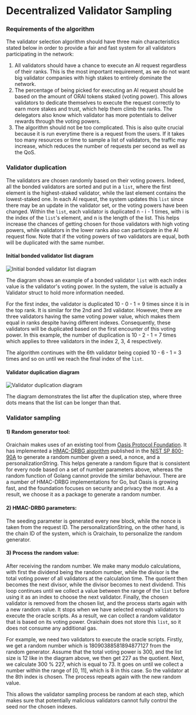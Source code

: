 # Decentralized Validator Sampling

### Requirements of the algorithm

The validator selection algorithm should have three main characteristics stated below in order to provide a fair and fast system for all validators participating in the network:

1. All validators should have a chance to execute an AI request regardless of their ranks. This is the most important requirement, as we do not want big validator companies with high stakes to entirely dominate the network.
2. The percentage of being picked for executing an AI request should be based on the amount of ORAI tokens staked (voting power). This allows validators to dedicate themselves to execute the request correctly to earn more stakes and trust, which help them climb the ranks. The delegators also know which validator has more potentials to deliver rewards through the voting powers.
3. The algorithm should not be too complicated. This is also quite crucial because it is run everytime there is a request from the users. If it takes too many resources or time to sample a list of validators, the traffic may increase, which reduces the number of requests per second as well as the QoS.

### Validator duplication

The validators are chosen randomly based on their voting powers. Indeed, all the bonded validators are sorted and put in a `list`, where the first element is the highest-staked validator, while the last element contains the lowest-staked one. In each AI request, the system updates this `list` since there may be an update in the validator set, or the voting powers have been changed. Within the `list`, each validator is duplicated n - i - 1 times, with i is the index of the `list`'s element, and n is the length of the list. This helps increase the chances of getting chosen for those validators with high voting powers, while validators in the lower ranks also can participate in the AI request flow. Note that if the voting powers of two validators are equal, both will be duplicated with the same number.

#### **Initial bonded validator list diagram**

![Initial bonded validator list diagram](https://docs.orai.io/assets/images/sorted\_val\_list-fe39cf49cde2b9675302445c7a6d8d0f.png)

The diagram shows an example of a bonded validator `list` with each index value is the validator's voting power. In the system, the value is actually a Validator struct to hold more information needed.

For the first index, the validator is duplicated 10 - 0 - 1 = 9 times since it is in the top rank. It is similar for the 2nd and 3rd validator. However, there are three validators having the same voting power value, which makes them equal in ranks despite having different indexes. Consequently, these validators will be duplicated based on the first encounter of this voting power. In this example, the number of duplication is 10 - 2 - 1 = 7 times which applies to three validators in the index 2, 3, 4 respectively.

The algorithm continues with the 6th validator being copied 10 - 6 - 1 = 3 times and so on until we reach the final index of the `list`.

#### **Validator duplication diagram**

![Validator duplication diagram](https://docs.orai.io/assets/images/validator\_duplication-577740af94ac2cebc8ebc346c8d59124.png)

The diagram demonstrates the list after the duplication step, where three dots means that the list can be longer than that.

### Validator sampling

#### **1) Random generator tool:**

Oraichain makes uses of an existing tool from [Oasis Protocol Foundation](https://oasisprotocol.org). It has implemented a [HMAC-DRBG algorithm](https://github.com/oasisprotocol/oasis-core/blob/master/go/common/crypto/drbg/hmac\_drbg.go) published in the [NIST SP 800-90A](https://nvlpubs.nist.gov/nistpubs/SpecialPublications/NIST.SP.800-90Ar1.pdf) to generate a random number given a seed, a nonce, and a personalizationString. This helps generate a random figure that is consistent for every node based on a set of number parameters above, whereas the random function of Golang cannot provide the similar behaviour. There are a number of HMAC-DRBG implementations for Go, but Oasis is growing fast, and the foundation focuses on security and privacy the most. As a result, we choose it as a package to generate a random number.

#### **2) HMAC-DRBG parameters:**

The seeding parameter is generated every new block, while the nonce is taken from the request ID. The personalizationString, on the other hand, is the chain ID of the system, which is Oraichain, to personalize the random generator.

#### **3) Process the random value:**

After receiving the random number. We make many modulo calculations, with first the dividend being the random number, while the divisor is the total voting power of all validators at the calculation time. The quotient then becomes the next divisor, while the divisor becomes to next dividend. This loop continues until we collect a value between the range of the `list` before using it as an index to choose the next validator. Finally, the chosen validator is removed from the chosen list, and the process starts again with a new random value. It stops when we have selected enough validators to execute the oracle scripts. As a result, we can collect a random validator that is based on its voting power. Oraichain does not store this `list`, so it does not consume any additional gas.

For example, we need two validators to execute the oracle scripts. Firstly, we get a random number which is 18090388581894877127 from the random generator. Assume that the total voting power is 300, and the list size is 12 like in the diagram above, we then get 227 as the quotient. Next, we calculate 300 % 227, which is equal to 73. It goes on until we collect a number within the range of \[0, 11], which is 8 in this case. So the validator at the 8th index is chosen. The process repeats again with the new random value.

This allows the validator sampling process be random at each step, which makes sure that potentially malicious validators cannot fully control the seed nor the chosen indexes.
